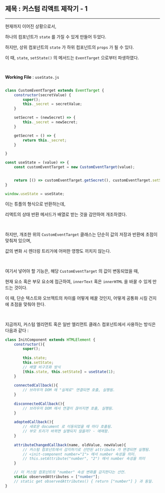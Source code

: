 ## 제목 : 커스텀 리액트 제작기 - 1

---

현재까지 이어진 상황으로서,

하나의 컴포넌트가 `state` 를 가질 수 있게 만들어 두었다.

하지만, 상위 컴포넌트의 `state` 가 하위 컴포넌트의 `props` 가 될 수 있다.

이 때, `state`, `setState()` 의 메서드는 `EventTarget` 으로부터 파생하였다.

<br/>

**Working File** : `useState.js`

```javascript

class CustomEventTarget extends EventTarget {
    constructor(secretValue) {
        super();
        this._secret = secretValue;
    }

    setSecret = (newSecret) => {
        this._secret = newSecret;
    }

    getSecret = () => {
        return this._secret;
    }

}

const useState = (value) => {
    const customEventTarget = new CustomEventTarget(value);


    return [() => customEventTarget.getSecret(), customEventTarget.setSecret];
}

window.useState = useState;
```

이는 튜플의 형식으로 반환하는데,

리액트의 상태 반환 메서드가 배열로 받는 것을 감안하여 개조하였다.

<br/>

하지만, 개조한 위의 `CustomEventTarget` 클래스는 단순히 값의 저장과 반환에 초점이 맞춰져 있으며,

값의 변화 시 렌더링 트리거에 어떠한 영향도 끼치지 않는다.

<br/>

여기서 넣어야 할 기능은, 해당 `CustomEventTarget` 의 값이 변동되었을 때,

현재 요소 혹은 부모 요소에 접근하여, `innerText` 혹은 `innerHTML` 을 바꿀 수 있게 만드는 것이다.

이 때, 단순 텍스트와 오브젝트의 차이를 어떻게 메꿀 것인지, 어떻게 공통화 시킬 건지에 초점을 맞춰야 한다.

<br/>

지금까지, 커스텀 엘리먼트 혹은 일반 엘리먼트 클래스 컴포넌트에서 사용하는 방식은 다음과 같다 :

```javascript
class InitComponent extends HTMLElement {
    constructor(){
        super();
        
        this.state;
        this.setState;
        // 배열 비구조화 방식 
        [this.state, this.setState] = useState(1);
    }
    
    connectedCallback(){
        // 브라우저 DOM 에 "실제로" 연결되면 호출, 실행됨.
    }
    
    disconnectedCallback(){
        // 브라우저 DOM 에서 연결이 끊어지면 호출, 실행됨.
    }
    
    adoptedCallback(){
        // 새로운 document 로 이동되었을 때 마다 호출됨.
        // 부모 트리가 바뀌면 실행되지 않을까? - 애매함.
    }
    
    attributeChangedCallback(name, oldValue, newValue){
        // 커스텀 컴포넌트에서 감지하기로 선언된 attribute 가 변경되면 실행됨.
        // <init-component number="1"> 에서 number 속성을 의미.
        // this.setAttribute("number", "2") 에서 number 속성을 의미
    }

    // 이 커스텀 컴포넌트의 "number" 속성 변화를 감지한다는 선언.
    static observedAttributes = ["number"];
    // static get observedAttributes() { return ["number"] } 과 동일.
}
```
